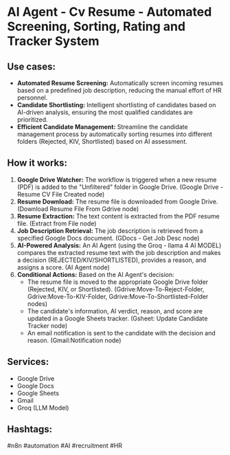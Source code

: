 # AI Agent - Cv Resume - Automated Screening, Sorting, Rating and Tracker System

## Use cases:

- **Automated Resume Screening:** Automatically screen incoming resumes based on a predefined job description, reducing the manual effort of HR personnel.
- **Candidate Shortlisting:** Intelligent shortlisting of candidates based on AI-driven analysis, ensuring the most qualified candidates are prioritized.
- **Efficient Candidate Management:** Streamline the candidate management process by automatically sorting resumes into different folders (Rejected, KIV, Shortlisted) based on AI assessment.

## How it works:

1.  **Google Drive Watcher:** The workflow is triggered when a new resume (PDF) is added to the "Unfiltered" folder in Google Drive. (Google Drive - Resume CV File Created node)
2.  **Resume Download:** The resume file is downloaded from Google Drive. (Download Resume File From Gdrive node)
3.  **Resume Extraction:** The text content is extracted from the PDF resume file. (Extract from File node)
4.  **Job Description Retrieval:** The job description is retrieved from a specified Google Docs document. (GDocs - Get Job Desc node)
5.  **AI-Powered Analysis:** An AI Agent (using the Groq - llama 4 AI MODEL) compares the extracted resume text with the job description and makes a decision (REJECTED/KIV/SHORTLISTED), provides a reason, and assigns a score. (AI Agent node)
6.  **Conditional Actions:** Based on the AI Agent's decision:
    -   The resume file is moved to the appropriate Google Drive folder (Rejected, KIV, or Shortlisted). (Gdrive:Move-To-Reject-Folder, Gdrive:Move-To-KIV-Folder, Gdrive:Move-To-Shortlisted-Folder nodes)
    -   The candidate's information, AI verdict, reason, and score are updated in a Google Sheets tracker. (Gsheet: Update Candidate Tracker node)
    -   An email notification is sent to the candidate with the decision and reason. (Gmail:Notification node)

## Services:

-   Google Drive
-   Google Docs
-   Google Sheets
-   Gmail
-   Groq (LLM Model)

## Hashtags:

#n8n #automation #AI #recruitment #HR
